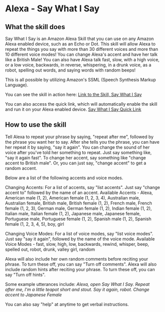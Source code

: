 # Alexa - Say What I Say

## What the skill does
Say What I Say is an Amazon Alexa Skill that you can use on any Amazon Alexa enabled device, such as an Echo or Dot. This skill will allow Alexa to repeat the things you say with more than 30 different voices and more than 10 different voice modes! You can change Alexa's accent and have her talk like a British Male! You can also have Alexa talk fast, slow, with a high voice, or a low voice, backwards, in reverse, whispering, in a drunk voice, as a robot, spelling out words, and saying words with random beeps!

This is all possible by utilizing Amazon's SSML (Speech Synthesis Markup Language).

You can see the skill in action here:
[Link to the Skill, Say What I Say](https://www.amazon.com/MyKitchenCalculator-com-Say-What-I/dp/B07C58Q6MK/ref=sr_1_1?s=digital-skills&ie=UTF8&qid=1524169177&sr=1-1&keywords=say+what+i&dpID=61MiICzmMwL&preST=_SY300_QL70_&dpSrc=srch)

You can also access the quick link, which will automatically enable the skill and run it on your Alexa enabled device.
[Say What I Say Quick Link](https://alexa-skills.amazon.com/apis/custom/skills/amzn1.ask.skill.ac17abf2-8c3a-41dd-a81c-e63cf50cea72/launch)

## How to use the skill
Tell Alexa to repeat your phrase by saying, "repeat after me", followed by the phrase you want her to say.
After she tells you the phrase, you can have her repeat it by saying, "say it again".
You can change the sound of her voice after you've told her something to repeat. Just say something like, "say it again fast".
To change her accent, say something like "change accent to British male".  Or, you can just say, "change accent" to get a random accent.

Below are a list of the following accents and voice modes.

Changing Accents:
For a list of accents, say "list accents".
Just say "change accent to" followed by the name of an accent.
Available Accents - Alexa, American male (1, 2), American female (1, 2, 3, 4), Australian male, Australian female, British male, British female (1, 2), French male, French female (1, 2, 3), German male, German female (1, 2), Indian female (1, 2), Italian male, Italian female (1, 2), Japanese male, Japanese female, Portuguese male, Portuguese female (1, 2), Spanish male (1, 2), Spanish female (1, 2, 3, 4, 5), boy, girl

Changing Voice Modes:
For a list of voice modes, say "list voice modes".
Just say "say it again", followed by the name of the voice mode.
Available Voice Modes - fast, slow, high, low, backwards, rewind, whisper, beep, spelled out, robot, drunk, valley girl, random

Alexa will also include her own random comments before reciting your phrase. To turn these off, you can say "Turn off comments".
Alexa will also include random hints after reciting your phrase. To turn these off, you can say "Turn off hints".

Some example utterances include:
*Alexa, open Say What I Say.*
*Repeat after me, I'm a little teapot short and stout.*
*Say it again, robot.*
*Change accent to Japanese Female*

You can also say "help" at anytime to get verbal instructions.
